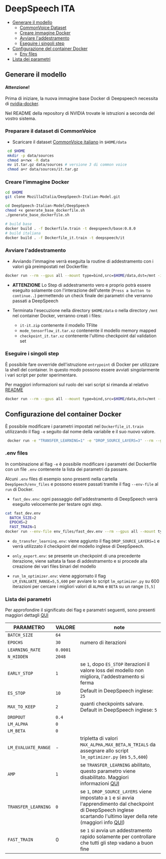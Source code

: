 DeepSpeech ITA
=================

* [Generare il modello](#generate)
  * [CommonVoice Dataset](#cv)
  * [Creare immagine Docker](#docker)
  * [Avviare l'addestramento](#training)
  * [Eseguire i singoli step](#steps)
* [Configurazione del container Docker](#config)
  * [Env files](#env_files)
* [Lista dei parametri](#params)


<a name="generate"></a>
## Generare il modello

#### Attenzione!
Prima di iniziare, la nuova immagine base Docker di Deepspeech necessita di [nvidia-docker](https://github.com/NVIDIA/nvidia-docker).

Nel README della repository di NVIDIA trovate le istruzioni a seconda del vostro sistema.

<a name="cv"></a>
### Preparare il dataset di CommonVoice

* Scaricare il dataset [CommonVoice italiano](https://commonvoice.mozilla.org/it/datasets) in ```$HOME/data```

```bash
 cd $HOME
 mkdir -p data/sources
 chmod a+rwx -R data
 mv it.tar.gz data/sources # versione 3 di common voice
 chmod a+r data/sources/it.tar.gz
 ```

 <a name="docker"></a>
### Creare l'immagine Docker

```bash
cd $HOME
git clone MozillaItalia/DeepSpeech-Italian-Model.git

cd DeepSpeech-Italian-Model/DeepSpeech
chmod +x generate_base_dockerfile.sh
./generate_base_dockerfile.sh

# build base
docker build . -f Dockerfile.train -t deepspeech/base:0.8.0
# build italiana
docker build . -f Dockerfile_it.train -t deepspeech/it
```

 <a name="training"></a>
### Avviare l'addestramento

 * Avviando l'immagine verrà eseguita la  routine di addestramento con i valori già preimpostati nel Dockerfile:


 ```bash
 docker run --rm --gpus all --mount type=bind,src=$HOME/data,dst=/mnt -it deepspeech/it
```
* **ATTENZIONE** Lo Step di addestramento vero e proprio potrà essere eseguito solamente con l'interazione dell'utente (`Press a button to continue..`) permettendo un check finale dei parametri che verranno passati a DeepSpeech

* Terminata l'esecuzione nella directory `$HOME/data` o nella directory `/mnt` nel container Docker, verranno creati i files:
    * `it-it.zip` contenente il modello TFlite
    * `mode_tensorflow_it.tar.xz` contenente il modello memory mapped
    * `checkpoint_it.tar.xz` contenente l'ultimo checkpoint dal validation set

<a name="steps"></a>
### Eseguire i singoli step

È possibile fare ovverride dell'istruzione `entrypoint` di Docker per utilizzare la shell del container. In questo modo possono essere avviati singolarmente i vari script per poter sperimentare.

Per maggiori informazioni sul ruolo dei vari script si rimanda al relativo [README](it/README.md)

```bash
docker run --rm --gpus all --mount type=bind,src=$HOME/data,dst=/mnt --entrypoint /bin/bash -it deepspeech/it
```

<a name="config"></a>
## Configurazione del container Docker

È possibile modificare i parametri impostati nel ```Dockerfile_it.train``` utilizzando il flag ```-e``` seguito dal nome della variabile e il suo nuovo valore.

```bash
 docker run -e "TRANSFER_LEARNING=1" -e "DROP_SOURCE_LAYERS=3" --rm --gpus all --mount type=bind,src=$HOME/data,dst=/mnt -it deepspeech/it
```

<a name="env_files"></a>
### .env files

In combinazione al flag ```-e``` è possibile modificare i parametri del Dockerfile con un file ```.env``` contenente la lista dei parametri da passare.

Alcuni ```.env``` files di esempio sono presenti nella cartella ```DeepSpeech/env_files``` e possono essere passati tramite il flag ```--env-file``` al ```run``` di Docker.

* ```fast_dev.env```: ogni passaggio dell'addestramento di DeepSpeech verrà eseguito velocemente per testare ogni step.

```bash
cat fast_dev.env
  BATCH_SIZE=2
  EPOCHS=2
  FAST_TRAIN=1
docker run --env-file env_files/fast_dev.env --rm --gpus all --mount type=bind,src=$HOME/data,dst=/mnt -it deepspeech/it
```

* ```do_transfer_learning.env```: viene aggiunto il flag ```DROP_SOURCE_LAYERS=1``` e verrà utilizzato il checkpoint del modello inglese di DeepSpeech.

* ```only_export.env```: se presente un checkpoint di una precedente iterazione, viene saltata la fase di addestramento e si procede alla creazione dei vari files binari del modello

* ```run_lm_optimizer.env```: viene aggiornato il flag ```LM_EVALUATE_RANGE=5,5,600``` per avviare lo script ```lm_optimizer.py``` su 600 iterazioni per cercare i migliori valori di ```ALPHA``` e ```BETA``` su un range ```[5,5]```

<a name="params"></a>
### Lista dei parametri

Per approfondire il significato dei flag e parametri seguenti, sono presenti maggiori dettagli [QUI](http://deepspeech.readthedocs.io/en/v0.8.0/Flags.html)

| PARAMETRO   | VALORE | note |
| -------------  | ------------- | ------------- |
| `BATCH_SIZE`   | `64`  |
| `EPOCHS`       | `30`  |numero di iterazioni
| `LEARNING_RATE`| `0.0001`  |
| `N_HIDDEN`| `2048`  |
| `EARLY_STOP`| `1`  | se `1`, dopo `ES_STOP` iterazioni il valore loss del modello non migliora, l'addestramento si ferma
| `ES_STOP`      | `10`  | Default in DeepSpeech inglese: `25`
| `MAX_TO_KEEP`      | `2`  | quanti checkpoints salvare. Default in DeepSpeech inglese: `5`
| `DROPOUT`      | `0.4`  |
| `LM_ALPHA`     | `0`  |
| `LM_BETA`      | `0`  |
| `LM_EVALUATE_RANGE`| -  | tripletta di valori `MAX_ALPHA,MAX_BETA,N_TRIALS` da assegnare allo script `lm_optimizer.py` (es `5,5,600`)
| `AMP`      | `1`  | se `TRANSFER_LEARNING` abilitato, questo parametro viene disabilitato. Maggiori informazioni [QUI](https://deepspeech.readthedocs.io/en/v0.8.0/TRAINING.html?highlight=automatic%20mixed%20precision#training-with-automatic-mixed-precision)
| `TRANSFER_LEARNING`      | `0`  | se `1`, `DROP_SOURCE_LAYERS` viene impostato a `1` e si avvia l'apprendimento dal checkpoint di DeepSpeech inglese scartando l'ultimo layer della rete (maggiori info [QUI](https://deepspeech.readthedocs.io/en/v0.8.0/TRAINING.html#transfer-learning-new-alphabet))
| `FAST_TRAIN`      | 0  | se `1` si avvia un addestramento rapido solamente per controllare che tutti gli step vadano a buon fine
